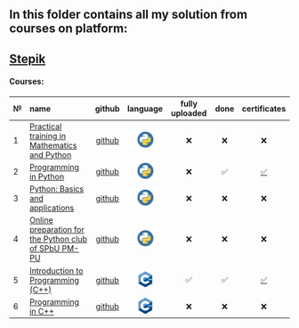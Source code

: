 ## In this folder contains all my solution from courses on platform:
## [Stepik](https://stepik.org/)

#### Courses:
| № | name |  github | language | fully uploaded | done | certificates |
| :--- | :--- | :---: | :---: | :---: | :---: | :---:|
| 1 | [Practical training in Mathematics and Python](https://stepik.org/course/3356/info) | [github](https://github.com/Xelerezex/learning-space/tree/learning-space/stepik-courses/stepik-practice-python-math) | [<img src="https://github.com/Xelerezex/account-decoration/blob/main/python-logo-no-name.png" width="60" />](https://www.python.org/) | ❌ | ❌ | ❌ |
| 2 | [Programming in Python](https://stepik.org/course/67/info) | [github](https://github.com/Xelerezex/learning-space/tree/learning-space/stepik-courses/stepik-programing-on-python) | [<img src="https://github.com/Xelerezex/account-decoration/blob/main/python-logo-no-name.png" width="60" />](https://www.python.org/) | ❌ | ✅ | [✅](https://github.com/Xelerezex/learning-space/blob/learning-space/stepik-courses/stepik-programing-on-python/certificate--prog-python.pdf) |
| 3 | [Python: Basics and applications](https://stepik.org/course/512/info) | [github](https://github.com/Xelerezex/learning-space/tree/learning-space/stepik-courses/stepik-python-basis-%26-application) | [<img src="https://github.com/Xelerezex/account-decoration/blob/main/python-logo-no-name.png" width="60" />](https://www.python.org/) | ❌ | ❌ | ❌ |
| 4 | [Online preparation for the Python club of SPbU PM-PU](https://stepik.org/course/74989/info) | [github](https://github.com/Xelerezex/learning-space/tree/learning-space/stepik-courses/stepik-python-spbgu-bot) | [<img src="https://github.com/Xelerezex/account-decoration/blob/main/python-logo-no-name.png" width="60" />](https://www.python.org/) | ❌ | ❌ | ❌ |
| 5 | [Introduction to Programming (C++)](https://stepik.org/course/363/info) | [github](https://github.com/Xelerezex/learning-space/tree/learning-space/stepik-courses/stepik-introduction-to-programming-c%2B%2B)  | [<img src="https://github.com/Xelerezex/account-decoration/blob/main/cpp-logo.png" width="25" />](https://en.cppreference.com/w/) | ✅ | ✅ | [✅](https://github.com/Xelerezex/learning-space/blob/learning-space/stepik-courses/stepik-introduction-to-programming-c%2B%2B/certificate-prog-cpp.pdf) |
| 6 | [Programming in C++](https://stepik.org/course/7/info) | [github](https://github.com/Xelerezex/learning-space/tree/learning-space/stepik-courses/stepik-programing-on-cpp) | [<img src="https://github.com/Xelerezex/account-decoration/blob/main/cpp-logo.png" width="25" />](https://en.cppreference.com/w/) | ❌ | ❌ | ❌ |
